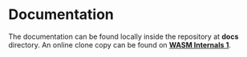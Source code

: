 # Documentation

The documentation can be found locally inside the repository at **docs** directory. An online clone copy can be found on [**WASM Internals 1**](https://app.gitbook.com/s/qD4vpcbp8DWQZvdDQYLG/wasm-internals-1). 